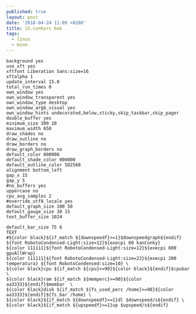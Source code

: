 ```yaml
---
published: true
layout: post
date: '2018-04-24 11:09 +0200'
title: i5.conkyrc bak
tags:
  - linux
  - mine
---
```

    background yes
    use_xft yes
    xftfont Liberation Sans:size=16
    xftalpha 1
    update_interval 15.0
    total_run_times 0
    own_window yes
    own_window_transparent yes
    own_window_type desktop
    own_window_argb_visual yes
    own_window_hints undecorated,below,sticky,skip_taskbar,skip_pager
    double_buffer yes
    minimum_size 300 20
    maximum_width 650
    draw_shades no
    draw_outline no
    draw_borders no
    draw_graph_borders no
    default_color 000000
    default_shade_color 000000
    default_outline_color 5D2560
    alignment bottom_left
    gap_x 15
    gap_y 5
    #no_buffers yes
    uppercase no
    cpu_avg_samples 2
    #override_utf8_locale yes
    default_graph_size 100 50
    default_gauge_size 30 15
    text_buffer_size 1024

    default_bar_size 75 6
    TEXT
    #${color black}${if_match ${downspeedf}>=1}$downspeedgraph${endif}
    ${font RobotoCondensed-Light:size=12}${execpi 60 kanConky}
    ${color 111111}${font RobotoCondensed-Light:size=12}${execpi 600 gpuAllWrap}
    ${color 111111}${font RobotoCondensed-Light:size=22}${execpi 200 temperatura} ${font RobotoCondensed:size=10} \
    ${color black}cpu ${if_match ${cpu}>=90}${color black}${endif}$cpubar  \
    ${color black}ram ${if_match ${memperc}>=90}${color aa3333}${endif}$membar  \
    ${color black}disk ${if_match ${fs_used_perc /home}>=90}${color aa3333}${endif}${fs_bar /home} \
    ${color black}${if_match ${downspeedf}>=1}dl $downspeed/s${endif} \
    ${color black}${if_match ${upspeedf}>=1}up $upspeed/s${endif}


